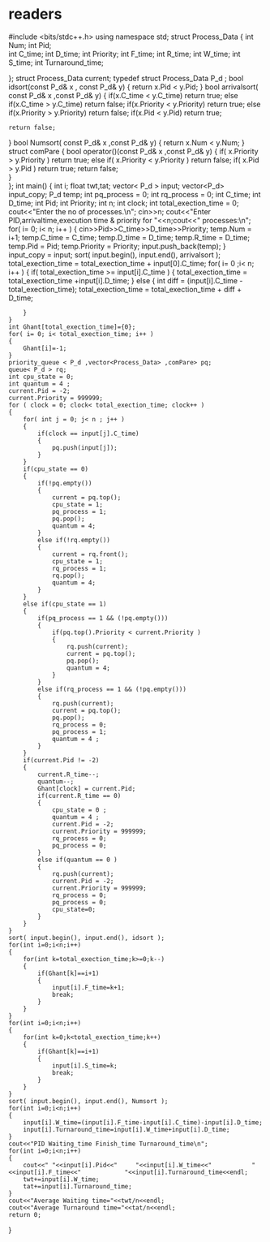 # readers
#include <bits/stdc++.h>
using namespace std;
struct Process_Data
{
	int Num;
	int Pid;  
	int C_time; 
	int D_time; 
	int Priority; 
	int F_time; 
	int R_time; 
	int W_time; 
	int S_time;
	int Turnaround_time;

};
struct Process_Data current;
typedef struct Process_Data P_d ;
bool idsort(const P_d& x , const P_d& y)
{
	return x.Pid < y.Pid;
}
bool arrivalsort( const P_d& x ,const P_d& y)
{
	if(x.C_time < y.C_time)
		return true;
	else if(x.C_time > y.C_time)
		return false;
	if(x.Priority < y.Priority)
		return true;
	else if(x.Priority > y.Priority)
		return false;
	if(x.Pid < y.Pid)
		return true;

	return false;
}
bool Numsort( const P_d& x ,const P_d& y)
{
	return x.Num < y.Num;
}
struct comPare
{
	bool operator()(const P_d& x ,const P_d& y)
	{
		if( x.Priority > y.Priority )
			return true;
		else if( x.Priority < y.Priority )
			return false;
		if( x.Pid > y.Pid )
			return true;
		return false;	
	}	
};
int main()
{
	int i;
	float twt,tat;
	vector< P_d > input;
	vector<P_d> input_copy;
	P_d temp;
	int pq_process = 0; 
	int rq_process = 0; 
	int C_time;
	int D_time;
	int Pid;
	int Priority;
	int n;
	int clock;
	int total_exection_time = 0;
	cout<<"Enter the no of processes.\n";
	cin>>n;
	cout<<"Enter PID,arrivaltime,execution time & priority for "<<n;cout<<" processes:\n";
	for( i= 0; i< n; i++ )
	{
		cin>>Pid>>C_time>>D_time>>Priority;
		temp.Num = i+1;
		temp.C_time = C_time;
		temp.D_time = D_time;
		temp.R_time = D_time;
		temp.Pid = Pid;
		temp.Priority = Priority;
		input.push_back(temp);
	}
	input_copy = input;
	sort( input.begin(), input.end(), arrivalsort );
    total_exection_time = total_exection_time + input[0].C_time;
    for( i= 0 ;i< n; i++ )
    {
    	if( total_exection_time >= input[i].C_time )
    	{
    		total_exection_time = total_exection_time +input[i].D_time;
    	}
    	else
    	{
    		int diff = (input[i].C_time - total_exection_time);
    		total_exection_time = total_exection_time + diff + D_time;

    	}
    }
	int Ghant[total_exection_time]={0}; 
	for( i= 0; i< total_exection_time; i++ )
	{
		Ghant[i]=-1;
	}
	priority_queue < P_d ,vector<Process_Data> ,comPare> pq; 
	queue< P_d > rq; 
	int cpu_state = 0; 
	int quantum = 4 ; 
	current.Pid = -2;
	current.Priority = 999999;
	for ( clock = 0; clock< total_exection_time; clock++ )
	{
		for( int j = 0; j< n ; j++ )
		{
			if(clock == input[j].C_time)
			{
				pq.push(input[j]);
			}
		}
		if(cpu_state == 0) 
		{
			if(!pq.empty())
			{
				current = pq.top();
				cpu_state = 1;
				pq_process = 1;
				pq.pop();
				quantum = 4; 
			}
			else if(!rq.empty())
			{
				current = rq.front();
				cpu_state = 1;
				rq_process = 1;
				rq.pop();
				quantum = 4;
			}
		}
		else if(cpu_state == 1) 
		{
			if(pq_process == 1 && (!pq.empty()))
			{
				if(pq.top().Priority < current.Priority ) 
				{
					rq.push(current); 
					current = pq.top();
					pq.pop();
					quantum = 4; 
				}
			}
			else if(rq_process == 1 && (!pq.empty())) 
			{
				rq.push(current);
				current = pq.top();
				pq.pop();
				rq_process = 0;
				pq_process = 1;
				quantum = 4 ;
			}
		}
		if(current.Pid != -2) 
		{
			current.R_time--;
			quantum--;
			Ghant[clock] = current.Pid;
			if(current.R_time == 0) 
			{
				cpu_state = 0 ;
				quantum = 4 ;
				current.Pid = -2;
				current.Priority = 999999;
				rq_process = 0;
				pq_process = 0;
			}
			else if(quantum == 0 )  
			{
				rq.push(current);
				current.Pid = -2;
				current.Priority = 999999;
				rq_process = 0;
				pq_process = 0;
				cpu_state=0;
			}
		}	
	}
	sort( input.begin(), input.end(), idsort );
	for(int i=0;i<n;i++)
	{
		for(int k=total_exection_time;k>=0;k--)
		{
			if(Ghant[k]==i+1)
			{
				input[i].F_time=k+1;
				break;
			}
		}
	}
	for(int i=0;i<n;i++)
	{
		for(int k=0;k<total_exection_time;k++)
		{
			if(Ghant[k]==i+1)
			{
				input[i].S_time=k;
				break;
			}
		}
	}
	sort( input.begin(), input.end(), Numsort );
	for(int i=0;i<n;i++)
	{
		input[i].W_time=(input[i].F_time-input[i].C_time)-input[i].D_time;
		input[i].Turnaround_time=input[i].W_time+input[i].D_time;
	}
	cout<<"PID Waiting_time Finish_time Turnaround_time\n";
	for(int i=0;i<n;i++)
	{
		cout<<" "<<input[i].Pid<<"     "<<input[i].W_time<<"           "<<input[i].F_time<<"            "<<input[i].Turnaround_time<<endl;
		twt+=input[i].W_time;
		tat+=input[i].Turnaround_time;	
	}
	cout<<"Average Waiting time="<<twt/n<<endl;
	cout<<"Average Turnaround time="<<tat/n<<endl;	
	return 0;
}
